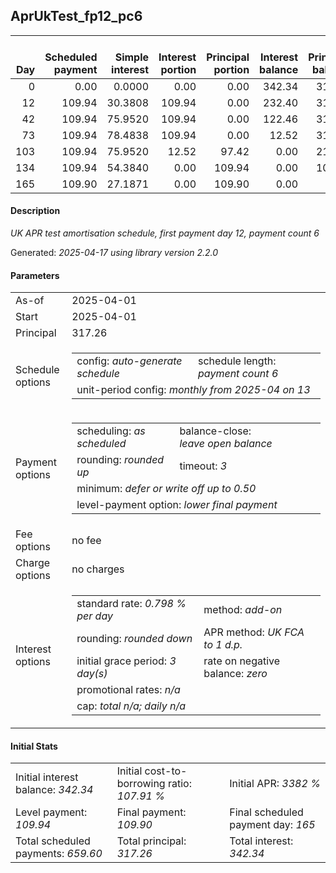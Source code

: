 <h2>AprUkTest_fp12_pc6</h2>
<table>
    <thead style="vertical-align: bottom;">
        <th style="text-align: right;">Day</th>
        <th style="text-align: right;">Scheduled payment</th>
        <th style="text-align: right;">Simple interest</th>
        <th style="text-align: right;">Interest portion</th>
        <th style="text-align: right;">Principal portion</th>
        <th style="text-align: right;">Interest balance</th>
        <th style="text-align: right;">Principal balance</th>
        <th style="text-align: right;">Total simple interest</th>
        <th style="text-align: right;">Total interest</th>
        <th style="text-align: right;">Total principal</th>
    </thead>
    <tr style="text-align: right;">
        <td class="ci00">0</td>
        <td class="ci01" style="white-space: nowrap;">0.00</td>
        <td class="ci02">0.0000</td>
        <td class="ci03">0.00</td>
        <td class="ci04">0.00</td>
        <td class="ci05">342.34</td>
        <td class="ci06">317.26</td>
        <td class="ci07">0.0000</td>
        <td class="ci08">0.00</td>
        <td class="ci09">0.00</td>
    </tr>
    <tr style="text-align: right;">
        <td class="ci00">12</td>
        <td class="ci01" style="white-space: nowrap;">109.94</td>
        <td class="ci02">30.3808</td>
        <td class="ci03">109.94</td>
        <td class="ci04">0.00</td>
        <td class="ci05">232.40</td>
        <td class="ci06">317.26</td>
        <td class="ci07">30.3808</td>
        <td class="ci08">109.94</td>
        <td class="ci09">0.00</td>
    </tr>
    <tr style="text-align: right;">
        <td class="ci00">42</td>
        <td class="ci01" style="white-space: nowrap;">109.94</td>
        <td class="ci02">75.9520</td>
        <td class="ci03">109.94</td>
        <td class="ci04">0.00</td>
        <td class="ci05">122.46</td>
        <td class="ci06">317.26</td>
        <td class="ci07">106.3329</td>
        <td class="ci08">219.88</td>
        <td class="ci09">0.00</td>
    </tr>
    <tr style="text-align: right;">
        <td class="ci00">73</td>
        <td class="ci01" style="white-space: nowrap;">109.94</td>
        <td class="ci02">78.4838</td>
        <td class="ci03">109.94</td>
        <td class="ci04">0.00</td>
        <td class="ci05">12.52</td>
        <td class="ci06">317.26</td>
        <td class="ci07">184.8166</td>
        <td class="ci08">329.82</td>
        <td class="ci09">0.00</td>
    </tr>
    <tr style="text-align: right;">
        <td class="ci00">103</td>
        <td class="ci01" style="white-space: nowrap;">109.94</td>
        <td class="ci02">75.9520</td>
        <td class="ci03">12.52</td>
        <td class="ci04">97.42</td>
        <td class="ci05">0.00</td>
        <td class="ci06">219.84</td>
        <td class="ci07">260.7687</td>
        <td class="ci08">342.34</td>
        <td class="ci09">97.42</td>
    </tr>
    <tr style="text-align: right;">
        <td class="ci00">134</td>
        <td class="ci01" style="white-space: nowrap;">109.94</td>
        <td class="ci02">54.3840</td>
        <td class="ci03">0.00</td>
        <td class="ci04">109.94</td>
        <td class="ci05">0.00</td>
        <td class="ci06">109.90</td>
        <td class="ci07">315.1527</td>
        <td class="ci08">342.34</td>
        <td class="ci09">207.36</td>
    </tr>
    <tr style="text-align: right;">
        <td class="ci00">165</td>
        <td class="ci01" style="white-space: nowrap;">109.90</td>
        <td class="ci02">27.1871</td>
        <td class="ci03">0.00</td>
        <td class="ci04">109.90</td>
        <td class="ci05">0.00</td>
        <td class="ci06">0.00</td>
        <td class="ci07">342.3398</td>
        <td class="ci08">342.34</td>
        <td class="ci09">317.26</td>
    </tr>
</table>
<h4>Description</h4>
<p><i>UK APR test amortisation schedule, first payment day 12, payment count 6</i></p>
<p>Generated: <i>2025-04-17 using library version 2.2.0</i></p>
<h4>Parameters</h4>
<table>
    <tr>
        <td>As-of</td>
        <td>2025-04-01</td>
    </tr>
    <tr>
        <td>Start</td>
        <td>2025-04-01</td>
    </tr>
    <tr>
        <td>Principal</td>
        <td>317.26</td>
    </tr>
    <tr>
        <td>Schedule options</td>
        <td>
            <table>
                <tr>
                    <td>config: <i>auto-generate schedule</i></td>
                    <td>schedule length: <i><i>payment count</i> 6</i></td>
                </tr>
                <tr>
                    <td colspan="2" style="white-space: nowrap;">unit-period config: <i>monthly from 2025-04 on 13</i></td>
                </tr>
            </table>
        </td>
    </tr>
    <tr>
        <td>Payment options</td>
        <td>
            <table>
                <tr>
                    <td>scheduling: <i>as scheduled</i></td>
                    <td>balance-close: <i>leave&nbsp;open&nbsp;balance</i></td>
                </tr>
                <tr>
                    <td>rounding: <i>rounded up</i></td>
                    <td>timeout: <i>3</i></td>
                </tr>
                <tr>
                    <td colspan='2'>minimum: <i>defer&nbsp;or&nbsp;write&nbsp;off&nbsp;up&nbsp;to&nbsp;0.50</i></td>
                </tr>
                <tr>
                    <td colspan='2'>level-payment option: <i>lower&nbsp;final&nbsp;payment</i></td>
                </tr>
            </table>
        </td>
    </tr>
    <tr>
        <td>Fee options</td>
        <td>no fee
        </td>
    </tr>
    <tr>
        <td>Charge options</td>
        <td>no charges
        </td>
    </tr>
    <tr>
        <td>Interest options</td>
        <td>
            <table>
                <tr>
                    <td>standard rate: <i>0.798 % per day</i></td>
                    <td>method: <i>add-on</i></td>
                </tr>
                <tr>
                    <td>rounding: <i>rounded down</i></td>
                    <td>APR method: <i>UK FCA to 1 d.p.</i></td>
                </tr>
                <tr>
                    <td>initial grace period: <i>3 day(s)</i></td>
                    <td>rate on negative balance: <i>zero</i></td>
                </tr>
                <tr>
                    <td colspan="2">promotional rates: <i><i>n/a</i></i></td>
                </tr>
                <tr>
                    <td colspan="2">cap: <i>total <i>n/a</i>; daily <i>n/a</i></td>
                </tr>
            </table>
        </td>
    </tr>
</table>
<h4>Initial Stats</h4>
<table>
    <tr>
        <td>Initial interest balance: <i>342.34</i></td>
        <td>Initial cost-to-borrowing ratio: <i>107.91 %</i></td>
        <td>Initial APR: <i>3382 %</i></td>
    </tr>
    <tr>
        <td>Level payment: <i>109.94</i></td>
        <td>Final payment: <i>109.90</i></td>
        <td>Final scheduled payment day: <i>165</i></td>
    </tr>
    <tr>
        <td>Total scheduled payments: <i>659.60</i></td>
        <td>Total principal: <i>317.26</i></td>
        <td>Total interest: <i>342.34</i></td>
    </tr>
</table>
